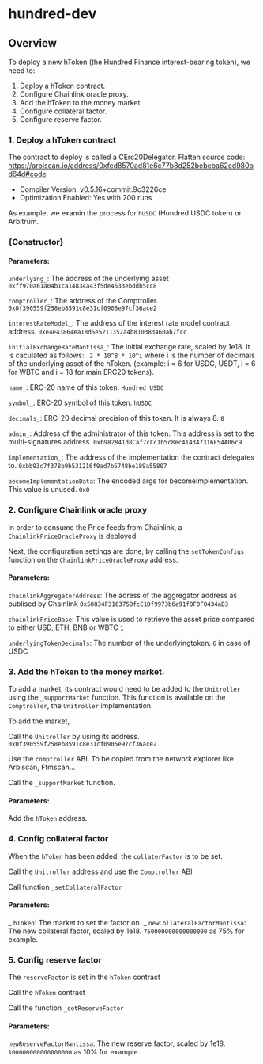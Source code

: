 # hundred-dev

## **Overview**

To deploy a new hToken (the Hundred Finance interest-bearing token), we need to:

1. Deploy a hToken contract.
2. Configure Chainlink oracle proxy.
3. Add the hToken to the money market.
4. Configure collateral factor.
5. Configure reserve factor.

### 1. Deploy a hToken contract

The contract to deploy is called a CErc20Delegator.
Flatten source code: https://arbiscan.io/address/0xfcd8570ad81e6c77b8d252bebeba62ed980bd64d#code

- Compiler Version: v0.5.16+commit.9c3226ce
- Optimization Enabled: Yes with 200 runs

As example, we examin the process for `hUSDC` (Hundred USDC token) or Arbitrum.

### **{Constructor}**

#### Parameters:

`underlying_`: The address of the underlying asset
`0xff970a61a04b1ca14834a43f5de4533ebddb5cc8 `

`comptroller_`: The address of the Comptroller.
`0x0f390559f258eb8591c8e31cf0905e97cf36ace2`

`interestRateModel_`: The address of the interest rate model contract address.
`0xe4e43864ea18d5e5211352a4b810383460ab7fcc`

`initialExchangeRateMantissa_`: The initial exchange rate, scaled by 1e18.
It is caculated as follows: ` 2 * 10^8 * 10^i`
where i is the number of decimals of the underlying asset of the hToken. (example: i = 6 for USDC, USDT, i = 6 for WBTC and i = 18 for main ERC20 tokens).

`name_`: ERC-20 name of this token.
`Hundred USDC`

`symbol_`: ERC-20 symbol of this token.
`hUSDC`

`decimals_`: ERC-20 decimal precision of this token. It is always 8.
`8`

`admin_`: Address of the administrator of this token. This address is set to the multi-signatures address.
`0xb982841d8Caf7cCc1b5c8ec414347316F54A06c9`

`implementation_`: The address of the implementation the contract delegates to.
`0xbb93c7f378b9b531216f9ad7b5748be189a55807`

`becomeImplementationData`: The encoded args for becomeImplementation. This value is unused.
`0x0`

### 2. Configure Chainlink oracle proxy

In order to consume the Price feeds from Chainlink, a `ChainlinkPriceOracleProxy` is deployed.

Next, the configuration settings are done, by calling the `setTokenConfigs` function on the `ChainlinkPriceOracleProxy` address.

#### Parameters:

`chainlinkAggregatorAddress`: The adress of the aggregator address as publised by Chainlink
`0x50834F3163758fcC1Df9973b6e91f0F0F0434aD3`

`chainlinkPriceBase`: This value is used to retrieve the asset price compared to either USD, ETH, BNB or WBTC
`1`

`underlyingTokenDecimals`: The number of the underlyingtoken.
`6` in case of USDC

### 3. Add the hToken to the money market.

To add a market, its contract would need to be added to the `Unitroller` using the `_supportMarket` function.
This function is available on the `Comptroller`, the `Unitroller` implementation.

To add the market,

Call the `Unitroller` by using its address.
`0x0f390559f258eb8591c8e31cf0905e97cf36ace2`

Use the `comptroller` ABI. To be copied from the network explorer like Arbiscan, Ftmscan...

Call the `_supportMarket` function.

#### Parameters:

Add the `hToken` address.

### 4. Config collateral factor

When the `hToken` has been added, the `collaterFactor` is to be set.

Call the `Unitroller` address and use the `Comptroller` ABI

Call function `_setCollateralFactor`

#### Parameters:

_ `hToken`: The market to set the factor on.
_ `newCollateralFactorMantissa`: The new collateral factor, scaled by 1e18.
`750000000000000000` as 75% for example.

### 5. Config reserve factor

The `reserveFactor` is set in the `hToken` contract

Call the `hToken` contract

Call the function `_setReserveFactor`

#### Parameters:

`newReserveFactorMantissa`: The new reserve factor, scaled by 1e18.
`100000000000000000` as 10% for example.
